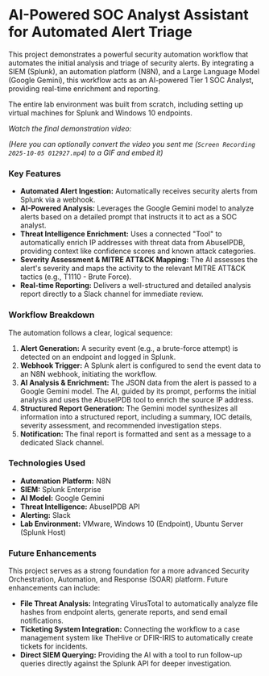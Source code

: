 # AI-Powered SOC Analyst Assistant for Automated Alert Triage

This project demonstrates a powerful security automation workflow that automates the initial analysis and triage of security alerts. By integrating a SIEM (Splunk), an automation platform (N8N), and a Large Language Model (Google Gemini), this workflow acts as an AI-powered Tier 1 SOC Analyst, providing real-time enrichment and reporting.

The entire lab environment was built from scratch, including setting up virtual machines for Splunk and Windows 10 endpoints.

*Watch the final demonstration video:*

*(Here you can optionally convert the video you sent me (`Screen Recording 2025-10-05 012927.mp4`) to a GIF and embed it)*

### Key Features

- **Automated Alert Ingestion:** Automatically receives security alerts from Splunk via a webhook.
- **AI-Powered Analysis:** Leverages the Google Gemini model to analyze alerts based on a detailed prompt that instructs it to act as a SOC analyst.
- **Threat Intelligence Enrichment:** Uses a connected "Tool" to automatically enrich IP addresses with threat data from AbuseIPDB, providing context like confidence scores and known attack categories.
- **Severity Assessment & MITRE ATT&CK Mapping:** The AI assesses the alert's severity and maps the activity to the relevant MITRE ATT&CK tactics (e.g., T1110 - Brute Force).
- **Real-time Reporting:** Delivers a well-structured and detailed analysis report directly to a Slack channel for immediate review.

### Workflow Breakdown

The automation follows a clear, logical sequence:

1.  **Alert Generation:** A security event (e.g., a brute-force attempt) is detected on an endpoint and logged in Splunk.
2.  **Webhook Trigger:** A Splunk alert is configured to send the event data to an N8N webhook, initiating the workflow.
3.  **AI Analysis & Enrichment:** The JSON data from the alert is passed to a Google Gemini model. The AI, guided by its prompt, performs the initial analysis and uses the AbuseIPDB tool to enrich the source IP address.
4.  **Structured Report Generation:** The Gemini model synthesizes all information into a structured report, including a summary, IOC details, severity assessment, and recommended investigation steps.
5.  **Notification:** The final report is formatted and sent as a message to a dedicated Slack channel.

### Technologies Used

- **Automation Platform:** N8N
- **SIEM:** Splunk Enterprise
- **AI Model:** Google Gemini
- **Threat Intelligence:** AbuseIPDB API
- **Alerting:** Slack
- **Lab Environment:** VMware, Windows 10 (Endpoint), Ubuntu Server (Splunk Host)

### Future Enhancements

This project serves as a strong foundation for a more advanced Security Orchestration, Automation, and Response (SOAR) platform. Future enhancements can include:

- **File Threat Analysis:** Integrating VirusTotal to automatically analyze file hashes from endpoint alerts, generate reports, and send email notifications.
- **Ticketing System Integration:** Connecting the workflow to a case management system like TheHive or DFIR-IRIS to automatically create tickets for incidents.
- **Direct SIEM Querying:** Providing the AI with a tool to run follow-up queries directly against the Splunk API for deeper investigation.
